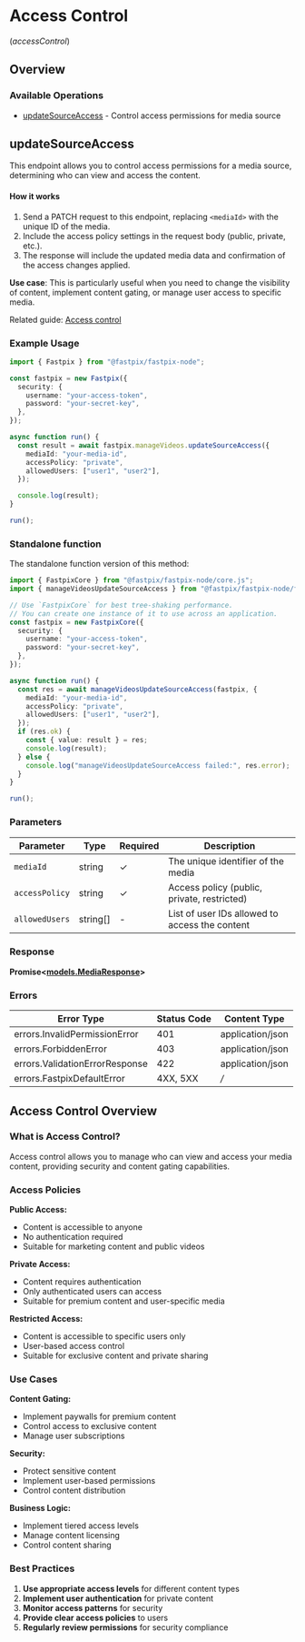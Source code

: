 # Access Control
(*accessControl*)

## Overview

### Available Operations

* [updateSourceAccess](#updatesourceaccess) - Control access permissions for media source

## updateSourceAccess

This endpoint allows you to control access permissions for a media source, determining who can view and access the content.

#### How it works
1. Send a PATCH request to this endpoint, replacing `<mediaId>` with the unique ID of the media.
2. Include the access policy settings in the request body (public, private, etc.).
3. The response will include the updated media data and confirmation of the access changes applied.

**Use case**: This is particularly useful when you need to change the visibility of content, implement content gating, or manage user access to specific media.

Related guide: <a href="https://docs.fastpix.io/reference/updated-source-access">Access control</a>

### Example Usage

```typescript
import { Fastpix } from "@fastpix/fastpix-node";

const fastpix = new Fastpix({
  security: {
    username: "your-access-token",
    password: "your-secret-key",
  },
});

async function run() {
  const result = await fastpix.manageVideos.updateSourceAccess({
    mediaId: "your-media-id",
    accessPolicy: "private",
    allowedUsers: ["user1", "user2"],
  });

  console.log(result);
}

run();
```

### Standalone function

The standalone function version of this method:

```typescript
import { FastpixCore } from "@fastpix/fastpix-node/core.js";
import { manageVideosUpdateSourceAccess } from "@fastpix/fastpix-node/funcs/manageVideosUpdateSourceAccess.js";

// Use `FastpixCore` for best tree-shaking performance.
// You can create one instance of it to use across an application.
const fastpix = new FastpixCore({
  security: {
    username: "your-access-token",
    password: "your-secret-key",
  },
});

async function run() {
  const res = await manageVideosUpdateSourceAccess(fastpix, {
    mediaId: "your-media-id",
    accessPolicy: "private",
    allowedUsers: ["user1", "user2"],
  });
  if (res.ok) {
    const { value: result } = res;
    console.log(result);
  } else {
    console.log("manageVideosUpdateSourceAccess failed:", res.error);
  }
}

run();
```

### Parameters

| Parameter | Type | Required | Description |
|-----------|------|----------|-------------|
| `mediaId` | string | ✓ | The unique identifier of the media |
| `accessPolicy` | string | ✓ | Access policy (public, private, restricted) |
| `allowedUsers` | string[] | - | List of user IDs allowed to access the content |

### Response

**Promise<[models.MediaResponse](../../models/mediaresponse.md)>**

### Errors

| Error Type | Status Code | Content Type |
|-------------|-------------|--------------|
| errors.InvalidPermissionError | 401 | application/json |
| errors.ForbiddenError | 403 | application/json |
| errors.ValidationErrorResponse | 422 | application/json |
| errors.FastpixDefaultError | 4XX, 5XX | */* |

## Access Control Overview

### What is Access Control?

Access control allows you to manage who can view and access your media content, providing security and content gating capabilities.

### Access Policies

**Public Access:**
- Content is accessible to anyone
- No authentication required
- Suitable for marketing content and public videos

**Private Access:**
- Content requires authentication
- Only authenticated users can access
- Suitable for premium content and user-specific media

**Restricted Access:**
- Content is accessible to specific users only
- User-based access control
- Suitable for exclusive content and private sharing

### Use Cases

**Content Gating:**
- Implement paywalls for premium content
- Control access to exclusive content
- Manage user subscriptions

**Security:**
- Protect sensitive content
- Implement user-based permissions
- Control content distribution

**Business Logic:**
- Implement tiered access levels
- Manage content licensing
- Control content sharing

### Best Practices

1. **Use appropriate access levels** for different content types
2. **Implement user authentication** for private content
3. **Monitor access patterns** for security
4. **Provide clear access policies** to users
5. **Regularly review permissions** for security compliance
